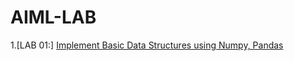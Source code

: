 # AIML-LAB
1.[LAB 01:] [Implement Basic Data Structures using Numpy, Pandas](https://github.com/DEEPAK-RAMGIRI/AIML-LAB/blob/main/LAB_001.ipynb)
